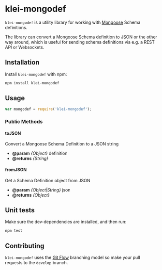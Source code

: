 klei-mongodef
=============

`klei-mongodef` is a utility library for working with [Mongoose](http://mongoosejs.com) Schema definitions.

The library can convert a Mongoose Schema definition to JSON or the other way around, which is useful for sending schema definitions via e.g. a REST API or Websockets.

## Installation

Install `klei-mongodef` with npm:

```bash
npm install klei-mongodef
```

## Usage

```javascript
var mongodef = require('klei-mongodef');
```

### Public Methods

#### toJSON

Convert a Mongoose Schema Definition to a JSON string

 * **@param** *{Object}* definition
 * **@returns** *{String}*

#### fromJSON

Get a Schema Definition object from JSON

 * **@param** *{Object|String}* json
 * **@returns** *{Object}*


## Unit tests

Make sure the dev-dependencies are installed, and then run:

```bash
npm test
```

## Contributing

`klei-mongodef` uses the [Git Flow](http://nvie.com/posts/a-successful-git-branching-model/) branching model so make your pull requests to the `develop` branch.